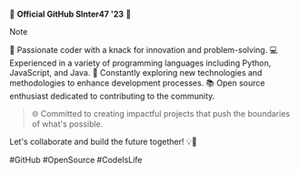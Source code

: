 🌟 **Official GitHub SInter47 '23** 🌟
> [!NOTE]
> 🚀 Passionate coder with a knack for innovation and problem-solving.
> 💻 Experienced in a variety of programming languages including Python, JavaScript, and Java.
> 🔧 Constantly exploring new technologies and methodologies to enhance development processes.
> 📚 Open source enthusiast dedicated to contributing to the community.

> 🌐 Committed to creating impactful projects that push the boundaries of what's possible.

Let's collaborate and build the future together! 💡🌈

#GitHub #OpenSource #CodeIsLife
